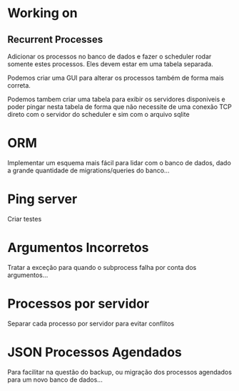 # Working on

## Recurrent Processes

Adicionar os processos no banco de dados e fazer o scheduler rodar somente estes processos. Eles devem
estar em uma tabela separada.

Podemos criar uma GUI para alterar os processos também de forma mais correta.

Podemos tambem criar uma tabela para exibir os servidores disponiveis e poder
pingar nesta tabela de forma que não necessite de uma conexão TCP direto com o servidor
do scheduler e sim com o arquivo sqlite

# ORM

Implementar um esquema mais fácil para lidar com o banco de dados, dado a grande quantidade de migrations/queries do banco...

# Ping server

Criar testes

# Argumentos Incorretos

Tratar a exceção para quando o subprocess falha por conta dos argumentos...

# Processos por servidor

Separar cada processo por servidor para evitar conflitos

# JSON Processos Agendados

Para facilitar na questão do backup, ou migração dos processos agendados para um novo banco de dados...